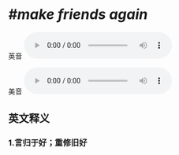 # ***\#make friends again*** 
英音
<audio src="./media/make friends again1_AAC.aac" controls="controls"></audio>

美音
<audio src="./media/make friends again2_AAC.aac" controls="controls"></audio>



  

英文释义
---
### 1.**言归于好；重修旧好**  


